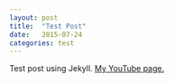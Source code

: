 ```yaml
---
layout: post
title:  "Test Post"
date:   2015-07-24
categories: test
---
```

Test post using Jekyll. [My YouTube page.][youtube]

[youtube]: https://www.youtube.com/user/ihopethisfindsyou
